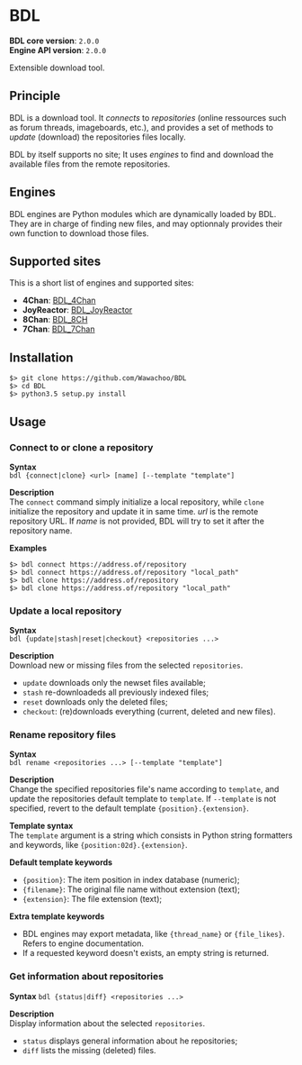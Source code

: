# BDL
**BDL core version**: `2.0.0`  
**Engine API version**: `2.0.0`

Extensible download tool.


## Principle
BDL is a download tool. It *connects* to *repositories* (online
ressources such as forum threads, imageboards, etc.), and provides a set of
methods to *update* (download) the repositories files locally.

BDL by itself supports no site; It uses *engines* to find and download the
available files from the remote repositories.


## Engines
BDL engines are Python modules which are dynamically loaded by BDL. They are in
charge of finding new files, and may optionnaly provides their own
function to download those files.


## Supported sites
This is a short list of engines and supported sites:
* **4Chan**: [BDL_4Chan](https://github.com/Wawachoo/BDL_4Chan)
* **JoyReactor**: [BDL_JoyReactor](https://github.com/Wawachoo/BDL_JoyReactor)
* **8Chan**: [BDL_8CH](https://github.com/Wawachoo/BDL_8CH)
* **7Chan**: [BDL_7Chan](https://github.com/Wawachoo/BDL_7Chan)


## Installation
```shell
$> git clone https://github.com/Wawachoo/BDL
$> cd BDL
$> python3.5 setup.py install
```


## Usage

### Connect to or clone a repository
**Syntax**  
`bdl {connect|clone} <url> [name] [--template "template"]`

**Description**  
The `connect` command simply initialize a local repository, while `clone`
initialize the repository and update it in same time. *url* is the remote
repository URL.
If *name* is not provided, BDL will try to set it after the repository name.

**Examples**  
```shell
$> bdl connect https://address.of/repository
$> bdl connect https://address.of/repository "local_path"
$> bdl clone https://address.of/repository
$> bdl clone https://address.of/repository "local_path"
```


### Update a local repository
**Syntax**  
`bdl {update|stash|reset|checkout} <repositories ...>`

**Description**  
Download new or missing files from the selected `repositories`.
* `update` downloads only the newset files available;
* `stash` re-downloadeds all previously indexed files;
* `reset` downloads only the deleted files;
* `checkout`: (re)downloads everything (current, deleted and new files).


### Rename repository files
**Syntax**  
`bdl rename <repositories ...> [--template "template"]`

**Description**  
Change the specified repositories file's name according to `template`, and
update the repositories default template to `template`. If `--template` is not
specified, revert to the default template `{position}.{extension}`.

**Template syntax**  
The `template` argument is a string which consists in Python string formatters
and keywords, like `{position:02d}.{extension}`.


**Default template keywords**  
* `{position}`: The item position in index database (numeric);
* `{filename}`: The original file name without extension (text);
* `{extension}`: The file extension (text);

**Extra template keywords**  
* BDL engines may export metadata, like `{thread_name}` or `{file_likes}`.
  Refers to engine documentation.
* If a requested keyword doesn't exists, an empty string is returned.


### Get information about repositories
**Syntax**
`bdl {status|diff} <repositories ...>`

**Description**    
Display information about the selected `repositories`.
* `status` displays general information about he repositories;
* `diff` lists the missing (deleted) files.
